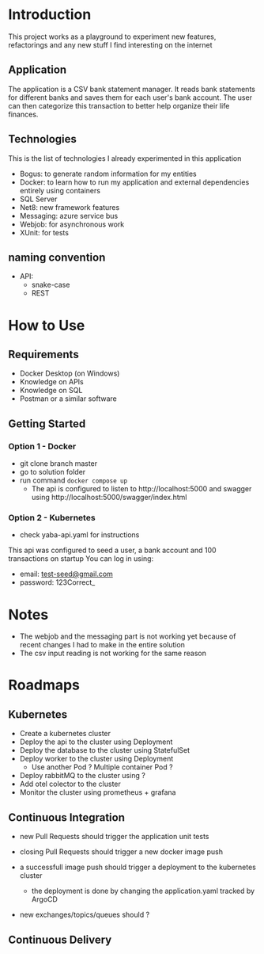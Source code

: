 # Introduction
This project works as a playground to experiment new features, refactorings and any new stuff I find
interesting on the internet

## Application
The application is a CSV bank statement manager. It reads bank statements for different banks and saves them for each user's bank account.
The user can then categorize this transaction to better help organize their life finances.

## Technologies
This is the list of technologies I already experimented in this application

- Bogus: to generate random information for my entities
- Docker: to learn how to run my application and external dependencies entirely using containers
- SQL Server
- Net8: new framework features
- Messaging: azure service bus
- Webjob: for asynchronous work
- XUnit: for tests

## naming convention

- API:
	- snake-case
	- REST

# How to Use

## Requirements
- Docker Desktop (on Windows)
- Knowledge on APIs
- Knowledge on SQL
- Postman or a similar software

##  Getting Started

### Option 1 - Docker
- git clone branch master
- go to solution folder
- run command `docker compose up`
	- The api is configured to listen to http://localhost:5000 and swagger using http://localhost:5000/swagger/index.html
### Option 2 - Kubernetes
- check yaba-api.yaml for instructions

This api was configured to seed a user, a bank account and 100 transactions on startup
You can log in using: 
- email: test-seed@gmail.com
- password: 123Correct_


# Notes
- The webjob and the messaging part is not working yet because of recent changes I had to make in the entire solution
- The csv input reading is not working for the same reason

# Roadmaps

## Kubernetes

- Create a kubernetes cluster
- Deploy the api to the cluster using Deployment
- Deploy the database to the cluster using StatefulSet
- Deploy worker to the cluster using Deployment
	- Use another Pod ? Multiple container Pod ?
- Deploy rabbitMQ to the cluster using ?
- Add otel colector to the cluster
- Monitor the cluster using prometheus + grafana

## Continuous Integration
- new Pull Requests should trigger the application unit tests
- closing Pull Requests should trigger a new docker image push
- a successfull image push should trigger a deployment to the kubernetes cluster
	- the deployment is done by changing the application.yaml tracked by ArgoCD

- new exchanges/topics/queues should ?

## Continuous Delivery